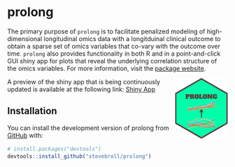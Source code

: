 
<!-- README.md is generated from README.Rmd. Please edit that file -->

# prolong

<!-- badges: start -->
<!-- badges: end -->

The primary purpose of `prolong` is to facilitate penalized modeling of
high-dimensional longitudinal omics data with a longitduinal clinical
outcome to obtain a sparse set of omics variables that co-vary with the
outcome over time. `prolong` also provides functionality in both R and
in a point-and-click GUI shiny app for plots that reveal the underlying
correlation structure of the omics variables. For more information,
visit the [package website](https://stevebroll.github.io/prolong/).

<a href="https://stevebroll.github.io/prolong/"><img src="man/figures/logo.png" align="right" height="139" alt="prolong website" /></a>

A preview of the shiny app that is being continuously updated is
available at the following link: [Shiny
App](https://stevebroll-cornell.shinyapps.io/TBcorr/)

## Installation

You can install the development version of prolong from
[GitHub](https://github.com/) with:

``` r
# install.packages("devtools")
devtools::install_github("stevebroll/prolong")
```
